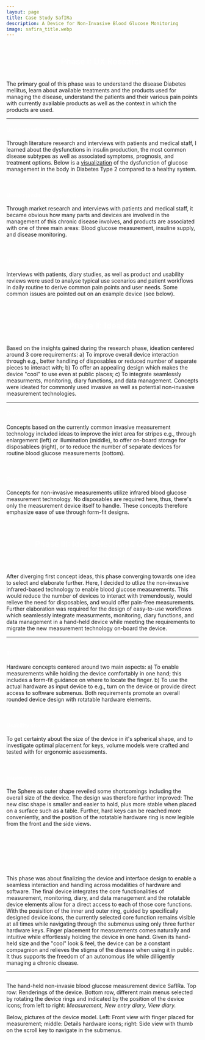 ```yaml
---
layout: page
title: Case Study SafIRa
description: A Device for Non-Invasive Blood Glucose Monitoring 
image: safira_title.webp
---
```


<section id="phase1" class="wrapper alt stylegrey1">
    <div class="inner">
        <div class="box">
            <h2 style="text-align: center; padding: 20px;"><span style="color: #ffffff; ">Phase I: UX Research</span></h2>
            <p>The primary goal of this phase was to understand the disease Diabetes mellitus, learn about available treatments and the products used for managing the disease, understand the patients and their various pain points with currently available products as well as the context in which the products are used.</p>
            <hr />
	        <div class="row uniform 50%">
                <div class="12u">
                    <h4><span style="color: #ffffff;">Understanding the disease</span></h4>
                    <p>Through literature research and interviews with patients and medical staff, I learned about the dysfunctions in insulin production, the most common disease subtypes as well as associated symptoms, prognosis, and treatment options. Below is a <a href="https://chem.libretexts.org/Courses/Sacramento_City_College/SCC%3A_Chem_309_-_General_Organic_and_Biochemistry_%28Bennett%29/Text/14%3A_Carbohydrates/14.8%3A_Diabetes" target=_blank>visualization</a> of the dysfunction of glucose management in the body in Diabetes Type 2 compared to a healthy system.</p>
                </div>
                <div class="12u"><span class="image fit"><img src="assets/images/cs_safira/research02.jpeg" alt="" /></span>
                </div>
                <div class="12u">
                    <br>
                    <h4><span style="color: #ffffff;">Understanding the context of use</span></h4>
                    <p>Through market research and interviews with patients and medical staff, it became obvious how many parts and devices are involved in the management of this chronic disease involves, and products are associated with one of three main areas: Blood glucose measurement, insuline supply, and disease monitoring.</p>
                </div>
                <div class="12u"><span class="image fit"><img src="assets/images/cs_safira/research03.jpg" alt="" /></span></div>
                <div class="12u">
                    <br>
                    <h4><span style="color: #ffffff;">Understanding the user and current product situation</span></h4>
                    <p>Interviews with patients, diary studies, as well as product and usability reviews were used to analyse typical use scenarios and patient workflows in daily routine to derive common pain points and user needs. Some common issues are pointed out on an example device (see below).</p>
                </div>
                <div class="12u"><span class="image fit"><img src="assets/images/cs_safira/research04.jpg" alt="" /></span></div>
            </div>
	    </div>
    </div>
</section>

<section id="phase2" class="wrapper alt stylegrey2">
    <div class="inner">
        <div class="box">
            <h2 style="text-align: center; padding: 20px;"><span style="color: #ffffff;">Phase II: Ideation</span></h2>
            <p>Based on the insights gained during the research phase, ideation centered around 3 core requirements: a) To improve overall device interaction through e.g., better handling of disposables or reduced number of separate pieces to interact with; b) To offer an appealing design which makes the device "cool" to use even at public places; c) To integrate seamlessly measurments, monitoring, diary functions, and data management. Concepts were ideated for commonly used invasive as well as potential non-invasive measurement technologies.</p>
            <hr />
	        <div class="row uniform 50%">
                <div class="12u">
                    <h4><span style="color: #ffffff;">Concepts for invasvive measurements</span></h4>
                    <p>Concepts based on the currently common invasive measurement technology included ideas to improve the inlet area for stripes e.g., through enlargement (left) or illumination (middle), to offer on-board storage for disposablees (right), or to reduce the number of separate devices for routine blood glucose measurements (bottom).</p>
                </div>
		        <div class="4u"><span class="image fit"><img src="assets/images/cs_safira/ideation01.webp" alt="" /></span></div>
	            <div class="4u"><span class="image fit"><img src="assets/images/cs_safira/ideation02.webp" alt="" /></span></div>
	            <div class="4u"><span class="image fit"><img src="assets/images/cs_safira/ideation03.webp" alt="" /></span></div>
                <div class="12u"><span class="image fit"><img src="assets/images/cs_safira/ideation04.webp" alt="" /></span></div>
                <div class="12u">
                    <br>
                    <h4><span style="color: #ffffff;">Concepts for non-invasvive measurements</span></h4>
                    <p>Concepts for non-invasive measurements utilize infrared blood glucose measurement technology. No disposables are required here, thus, there's only the measurement device itself to handle. These concepts therefore emphasize ease of use through form-fit designs.</p>
                </div>
		        <div class="12u"><span class="image fit"><img src="assets/images/cs_safira/ideation05.webp" alt="" /></span></div>
            </div>
	    </div>
    </div>
</section>

<section id="phase3" class="wrapper alt stylegrey3">
    <div class="inner">
        <div class="box">
            <h2 style="text-align: center; padding: 20px;"><span style="color: #ffffff;">Phase III: Idea Selection & Concept Elaboration</span></h2>
            <p>After diverging first concept ideas, this phase converging towards one idea to select and elaborate further. Here, I decided to utlize the non-invasive infrared-based technology to enable blood glucose measurements. This would reduce the number of devices to interact with tremendously, would relieve the need for disposables, and would offer pain-free measurements. Further elaboration was required for the design of easy-to-use workflows which seamlessly integrate measurments, monitoring, diary functions, and data management in a hand-held device while meeting the requirements to migrate the new measurement technology on-board the device.</p>
            <hr />
	        <div class="row uniform 50%">
                <div class="4u"><span class="image fit"><img src="assets/images/cs_safira/concept01.webp" alt="" /></span></div>
                <div class="8u"><span class="image fit"><img src="assets/images/cs_safira/concept02.webp" alt="" /></span></div>
                <div class="8u">
                    <h4><span style="color: #ffffff;">The hardware as input device</span></h4>
                    <p>Hardware concepts centered around two main aspects: a) To enable measurements while holding the device comfortably in one hand; this includes a form-fit guidance on where to locate the finger. b) To use the actual hardware as input device to e.g., turn on the device or provide direct access to software submenus. Both requirements promote an overall rounded device design with rotatable hardware elements.</p>
                </div>
                <div clas="12u">
                <br>
                    <h4><span style="color: #ffffff;">Usability studies & ergonomic assessments</span></h4>
                    <p>To get certainty about the size of the device in it's spherical shape, and to investigate optimal placement for keys, volume models were crafted and tested with for ergonomic assessments.</p>
                </div>
                <div class="12u"><span class="image fit"><img src="assets/images/cs_safira/concept03.webp" alt="" /></span></div>
                <div class="12u">
                    <br>
                    <h4><span style="color: #ffffff;">Improving the sphere</span></h4>
                </div>
                <div class="4u">
                    <p>The Sphere as outer shape reveiled some shortcomings including the overall size of the device. The design was therefore further improved: The new disc shape is smaller and easier to hold, plus more stable when placed on a surface such as a table. Further, hard keys can be reached more conveniently, and the position of the rotatable hardware ring is now legible from the front and the side views.</p>
                </div>
                <div class="4u"><span class="image fit"><img src="assets/images/cs_safira/concept04.webp" alt="" /></span></div>
                <div class="4u"><span class="image fit"><img src="assets/images/cs_safira/concept06.webp" alt="" /></span></div>
                <div class="4u"><span class="image fit"><img src="assets/images/cs_safira/concept05.webp" alt="" /></span></div>
            </div>
	    </div>
    </div>
</section>

<section id="phase4" class="wrapper alt stylegrey4">
    <div class="inner">
        <div class="box">
            <h2 style="text-align: center; padding: 20px;"><span style="color: #ffffff;">Phase IV: Final Design</span></h2>
            <p>This phase was about finalizing the device and interface design to enable a seamless interaction and handling across modalities of hardware and software. The final device integrates the core functionalities of measurement, monitoring, diary, and data management and the rotatable device elements allow for a direct access to each of those core functions. With the posisition of the inner and outer ring, guided by specifically designed device icons, the currently selected core function remains visible at all times while navigating through the submenus using only three further hardware keys. Finger placement for measurements comes naturally and intuitive while effortlessly holding the device in one hand. Given its hand-held size and the "cool" look & feel, the device can be a constant compagnion and relieves the stigma of the disease when using it in public. It thus supports the freedom of an autonomous life while dilligently managing a chronic disease.</p>
            <hr />
	        <div class="row uniform 50%">
                <div class="4u"><span class="image fit"><img src="assets/images/cs_safira/design04.webp" alt="" /></span></div>
                <div class="4u"><span class="image fit"><img src="assets/images/cs_safira/design05.webp" alt="" /></span></div>
                <div class="4u"><span class="image fit"><img src="assets/images/cs_safira/design06.webp" alt="" /></span></div>
	            <div class="4u"><span class="image fit"><img src="assets/images/cs_safira/design01.webp" alt="" /></span></div>
                <div class="4u"><span class="image fit"><img src="assets/images/cs_safira/design02.webp" alt="" /></span></div>
                <div class="4u"><span class="image fit"><img src="assets/images/cs_safira/design03.webp" alt="" /></span></div>
                <div clas="12u">
                    <p>The hand-held non-invasie blood glucose measurement device SafIRa. Top row: Renderings of the device. Bottom row, different main menus selected by rotating the device rings and indicated by the position of the device icons; from left to right: <em>Measurement, New entry diary, View diary.</em></p>
                    <p>Below, pictures of the device model. Left: Front view with finger placed for measurement; middle: Details hardware icons; right: Side view with thumb on the scroll key to navigate in the submenus.</p>
                </div>
                <div class="4u"><span class="image fit"><img src="assets/images/cs_safira/design07.webp" alt="" /></span></div>
                <div class="4u"><span class="image fit"><img src="assets/images/cs_safira/design08.webp" alt="" /></span></div>
                <div class="4u"><span class="image fit"><img src="assets/images/cs_safira/design09.webp" alt="" /></span></div>
            </div>
	    </div>
    </div>
</section>

